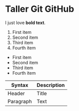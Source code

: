 # Taller Git GitHub

I just love **bold text**.	

1. First item
2. Second item
3. Third item
4. Fourth item

* First item
* Second item
* Third item
* Fourth item

| Syntax      | Description |
| ----------- | ----------- |
| Header      | Title       |
| Paragraph   | Text        |